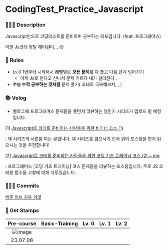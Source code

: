 # CodingTest_Practice_Javascript
### 👩🏻‍💻 Description 
Javascript만으로 코딩테스트를 준비하며 공부하는 레포입니다. (feat: 프로그래머스)

이젠 Js코테 정말 해야된다,,, 😢 

### 🧐 Rules
- Lv.0 1번부터 시작해서 레벨별로 **모든 문제**를 다 풀고 다음 단계 넘어가기
  - 이제 Js로 한다고 신나서 문제 거르다 내가 걸러진다..
-  **수능 수학 공부하는 것처럼** 문제 풀기( 코테로 극복해보쟈,,, )

### 📚 Velog 
- 벨로그에 프로그래머스 문제들을 풀면서 리뷰하는 챌린지 시리즈가 업로드 될 예정입니다.
  
[1] [Javascript로 코테를 준비하는 사람들을 위한 비기너 코스 (1)](https://velog.io/@osohyun0224/Javascript%EB%A1%9C-%EC%BD%94%ED%85%8C%EB%A5%BC-%EC%A4%80%EB%B9%84%ED%95%98%EB%8A%94-%EC%82%AC%EB%9E%8C%EB%93%A4%EC%9D%84-%EC%9C%84%ED%95%9C-%EB%B9%84%EA%B8%B0%EB%84%88-%EC%BD%94%EC%8A%A4-1)

: 제 시리즈의 서론을 여는 글입니다. 제 시리즈를 읽으시기 전에 위의 포스팅을 먼저 읽으시는 것을 추천합니다!

[2] [Javascript로 코테를 준비하는 사람들을 위한 코딩 기초 트레이닝 코스 (2) ~ ing](https://velog.io/@osohyun0224/Javascript%EB%A1%9C-%EC%BD%94%ED%85%8C%EB%A5%BC-%EC%A4%80%EB%B9%84%ED%95%98%EB%8A%94-%EC%82%AC%EB%9E%8C%EB%93%A4%EC%9D%84-%EC%9C%84%ED%95%9C-%EC%BD%94%EB%94%A9-%EA%B8%B0%EC%B4%88-%ED%8A%B8%EB%A0%88%EC%9D%B4%EB%8B%9D-%EC%BD%94%EC%8A%A4-2-ing)

: 프로그래머스 [코딩 기초 트레이닝] 코스 문제들을 리뷰하는 포스팅입니다. 주로 JS 코테용 함수들 고찰에 대해 다루었습니다.

### 👩🏻‍💻 Commits
[백준 허브 자동 커밋](https://chrome.google.com/webstore/detail/%EB%B0%B1%EC%A4%80%ED%97%88%EB%B8%8Cbaekjoonhub/ccammcjdkpgjmcpijpahlehmapgmphmk)

### 🎊 Get Stamps


|Pre-course|Basic-Training|Lv. 0|Lv. 1|Lv. 2|
|:---:|:---:|:---:|:---:|:---:|
|![image](https://github.com/osohyun0224/CodingTest_Practice_Javascript/assets/53892427/cd53790c-c5dd-4a57-bf16-4ecb66450033)
|23.07.08|||||
